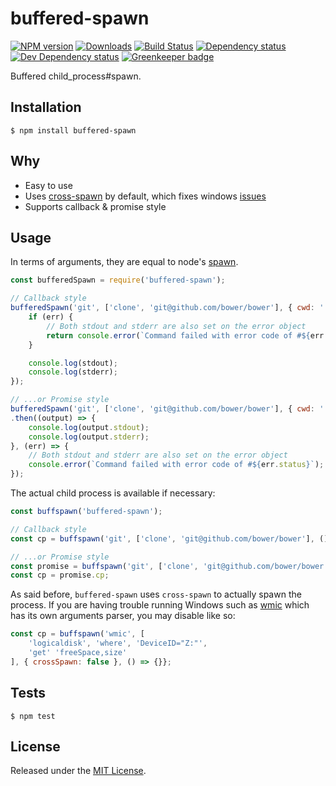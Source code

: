 # buffered-spawn

[![NPM version][npm-image]][npm-url] [![Downloads][downloads-image]][npm-url] [![Build Status][travis-image]][travis-url] [![Dependency status][david-dm-image]][david-dm-url] [![Dev Dependency status][david-dm-dev-image]][david-dm-dev-url] [![Greenkeeper badge][greenkeeper-image]][greenkeeper-url]

[npm-url]:https://npmjs.org/package/buffered-spawn
[downloads-image]:http://img.shields.io/npm/dm/buffered-spawn.svg
[npm-image]:http://img.shields.io/npm/v/buffered-spawn.svg
[travis-url]:https://travis-ci.org/IndigoUnited/node-buffered-spawn
[travis-image]:http://img.shields.io/travis/IndigoUnited/node-buffered-spawn/master.svg
[david-dm-url]:https://david-dm.org/IndigoUnited/node-buffered-spawn
[david-dm-image]:https://img.shields.io/david/IndigoUnited/node-buffered-spawn.svg
[david-dm-dev-url]:https://david-dm.org/IndigoUnited/node-buffered-spawn?type=dev
[david-dm-dev-image]:https://img.shields.io/david/dev/IndigoUnited/node-buffered-spawn.svg
[greenkeeper-image]:https://badges.greenkeeper.io/IndigoUnited/node-buffered-spawn.svg
[greenkeeper-url]:https://greenkeeper.io/

Buffered child_process#spawn.


## Installation

`$ npm install buffered-spawn`


## Why

- Easy to use
- Uses [cross-spawn](http://github.com/IndigoUnited/node-cross-spawn) by default, which fixes windows [issues](https://github.com/joyent/node/issues/2318)
- Supports callback & promise style


## Usage

In terms of arguments, they are equal to node's [spawn](http://nodejs.org/api/child_process.html#child_process_child_process_spawn_command_args_options).

```js
const bufferedSpawn = require('buffered-spawn');

// Callback style
bufferedSpawn('git', ['clone', 'git@github.com/bower/bower'], { cwd: '.' }, (err, stdout, stderr) => {
    if (err) {
        // Both stdout and stderr are also set on the error object
        return console.error(`Command failed with error code of #${err.status}`);
    }

    console.log(stdout);
    console.log(stderr);
});

// ...or Promise style
bufferedSpawn('git', ['clone', 'git@github.com/bower/bower'], { cwd: '.' })
.then((output) => {
    console.log(output.stdout);
    console.log(output.stderr);
}, (err) => {
    // Both stdout and stderr are also set on the error object
    console.error(`Command failed with error code of #${err.status}`);
});
```

The actual child process is available if necessary:

```js
const buffspawn('buffered-spawn');

// Callback style
const cp = buffspawn('git', ['clone', 'git@github.com/bower/bower'], () => {}};

// ...or Promise style
const promise = buffspawn('git', ['clone', 'git@github.com/bower/bower']);
const cp = promise.cp;
```

As said before, `buffered-spawn` uses `cross-spawn` to actually spawn the process. If you are having trouble running Windows such as [wmic](https://msdn.microsoft.com/en-us/library/bb742610.aspx) which has its own arguments parser, you may disable like so:

```js
const cp = buffspawn('wmic', [
    'logicaldisk', 'where', 'DeviceID="Z:"',
    'get' 'freeSpace,size'
], { crossSpawn: false }, () => {}};
```

## Tests

`$ npm test`


## License

Released under the [MIT License](http://www.opensource.org/licenses/mit-license.php).
